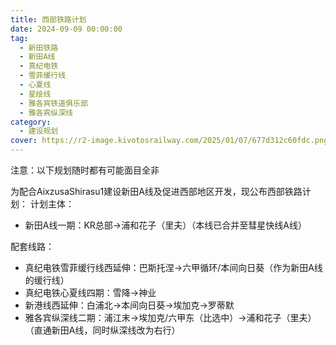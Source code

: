 ```yaml
---
title: 西部铁路计划
date: 2024-09-09 00:00:00
tag:
  - 新田铁路
  - 新田A线
  - 真纪电铁
  - 雪菲缓行线
  - 心夏线
  - 星绘线
  - 雅各宾铁道俱乐部
  - 雅各宾纵深线
category:
  - 建设规划
cover: https://r2-image.kivotosrailway.com/2025/01/07/677d312c60fdc.png
---
```

注意：以下规划随时都有可能面目全非

为配合AixzusaShirasu1建设新田A线及促进西部地区开发，现公布西部铁路计划：
计划主体：
* 新田A线一期：KR总部→浦和花子（里夫）（本线已合并至彗星快线A线）

配套线路：
* 真纪电铁雪菲缓行线西延伸：巴斯托涅→六甲循环/本间向日葵（作为新田A线的缓行线）
* 真纪电铁心夏线四期：雪降→神业
* 新港线西延伸：白浦北→本间向日葵→埃加克→罗蒂默
* 雅各宾纵深线二期：浦江末→埃加克/六甲东（比选中）→浦和花子（里夫）（直通新田A线，同时纵深线改为右行）
				